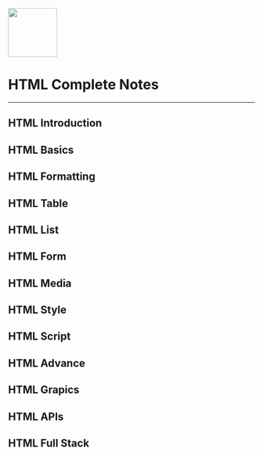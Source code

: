 <img src="https://cdn.jsdelivr.net/gh/devicons/devicon@latest/icons/html5/html5-original.svg" width="100px" /> 

# HTML Complete Notes
---

## HTML Introduction
## HTML Basics
## HTML Formatting
## HTML Table
## HTML List
## HTML Form
## HTML Media
## HTML Style
## HTML Script
## HTML Advance
## HTML Grapics
## HTML APIs
## HTML Full Stack
